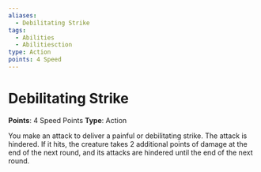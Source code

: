```yaml
---
aliases:
  - Debilitating Strike
tags:
  - Abilities
  - Abilitiesction
type: Action
points: 4 Speed
---
```


# Debilitating Strike

**Points**: 4 Speed Points
**Type**: Action

You make an attack to deliver a painful or debilitating strike. The attack is hindered. If it hits, the creature takes 2 additional points of damage at the end of the next round, and its attacks are hindered until the end of the next round.
